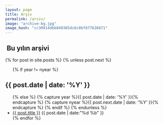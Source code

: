 ```yaml
---
layout: page
title: Arşiv
permalink: /arsiv/
image: "archive-bg.jpg"
image_hash: "cc30914dbb849385dc6c0bf877626671"
---
```


<div class="col-lg-8 col-md-10 mx-auto">
<section id="archive">
<h2><i class="fa fa-file-archive-o"></i>&nbsp;Bu yılın arşivi</h2>
{% for post in site.posts %}
  {% unless post.next %}

  <ul class="this">
  
  {% if year != nyear %}
  </ul>
  <h2>{{ post.date | date: '%Y' }}</h2>

  <ul class="past">
  {% else %}
  {% capture year %}{{ post.date | date: '%Y' }}{% endcapture %}
  {% capture nyear %}{{ post.next.date | date: '%Y' }}{% endcapture %}
  {% endif %}
  {% endunless %}
 <li class="arch-list"><a href="{{site.baseurl}}{{ post.url }}">{{ post.title }}</a>&nbsp;<time>{{ post.date | date:"%d %b" }}</time></li>
{% endfor %}
  </ul>
</section>
</div>
